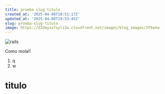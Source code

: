 ```yaml
---
title: prueba slug titulo
created_at: '2025-04-08T18:51:17Z'
updated_at: '2025-04-08T19:53:45Z'
slug: prueba-slug-titulo
image: https://d32myzxfxyl12w.cloudfront.net/images/blog_images/3f9a4a47edcd41fc111e5c994bc21ce0991b52f0.webp?1702029971
---
```


![rails](https://d32myzxfxyl12w.cloudfront.net/images/blog_images/3f9a4a47edcd41fc111e5c994bc21ce0991b52f0.webp?1702029971)

Como mola!!

1. q
2. w

# titulo